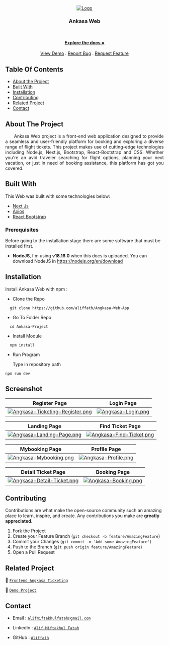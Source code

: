 <br/>
<p align="center">
  <a href="https://github.com/aliffath/Angkasa-Web-App">
    <img src="https://res.cloudinary.com/dafjb9vn7/image/upload/v1697245168/illustration_svsh6f.png" alt="Logo">
  </a>

  <h3 align="center">Ankasa Web</h3>

  <p align="center">
    <br/>
    <br/>
    <a href="https://github.com/aliffath/Angkasa-Web-App"><strong>Explore the docs »</strong></a>
    <br/>
    <br/>
    <a href="https://angkasa-web-app.vercel.app/">View Demo</a>
    .
    <a href="https://github.com/aliffath/Angkasa-Web-App/issues">Report Bug</a>
    .
    <a href="https://github.com/aliffath/Angkasa-Web-App/issues">Request Feature</a>
  </p>
</p>

## Table Of Contents

- [About the Project](#about-the-project)
- [Built With](#built-with)
- [Installation](#installation)
- [Contributing](#contributing)
- [Related Project](#related-project)
- [Contact](#contact)

## About The Project

<p align="justify">
&nbsp;&nbsp;&nbsp;&nbsp;&nbsp;&nbsp;Ankasa Web project is a front-end web application designed to provide a seamless and user-friendly platform for booking and exploring a diverse range of flight tickets. This project makes use of cutting-edge technologies including Node.js, Next.js, Bootstrap, React-Bootstrap and CSS. Whether you're an avid traveler searching for flight options, planning your next vacation, or just in need of booking assistance, this platform has got you covered.</p>

## Built With

This Web was built with some technologies below:

- [Next Js](https://nextjs.org/)
- [Axios](https://www.npmjs.com/package/axios)
- [React Bootstrap](https://www.npmjs.com/package/react-bootstrap)

### Prerequisites

Before going to the installation stage there are some software that must be installed first.

- **NodeJS**, I'm using **v18.16.0** when this docs is uploaded. You can download NodeJS in https://nodejs.org/en/download

## Installation

Install Ankasa Web with npm :

- Clone the Repo

```
  git clone https://github.com/aliffath/Angkasa-Web-App
```

- Go To Folder Repo

```
  cd Ankasa-Project
```

- Install Module

```
  npm install
```

- Run Program

  Type in repository path

```
npm run dev
```

## Screenshot

| Register Page                                                                                                                  | Login Page                                                                                           |
| ------------------------------------------------------------------------------------------------------------------------------ | ---------------------------------------------------------------------------------------------------- |
| [![Angkasa-Ticketing-Register.png](https://i.postimg.cc/nrQSRZzY/Angkasa-Ticketing-Register.png)](https://postimg.cc/D4nc0918) | [![Angkasa-Login.png](https://i.postimg.cc/V6hXVCr2/Angkasa-Login.png)](https://postimg.cc/bDQGGdRR) |

|                                                    Landing Page                                                    |                                                 Find Ticket Page                                                 |
| :----------------------------------------------------------------------------------------------------------------: | :--------------------------------------------------------------------------------------------------------------: |
| [![Angkasa-Landing-Page.png](https://i.postimg.cc/YqDf4TCt/Angkasa-Landing-Page.png)](https://postimg.cc/dLdTpHCf) | [![Angkasa-Find-Ticket.png](https://i.postimg.cc/HnzG4dPZ/Angkasa-Find-Ticket.png)](https://postimg.cc/D4SY7khL) |

|                                                Mybooking Page                                                |                                               Profile Page                                               |
| :----------------------------------------------------------------------------------------------------------: | :------------------------------------------------------------------------------------------------------: |
| [![Angkasa-Mybooking.png](https://i.postimg.cc/W3xNdMHN/Angkasa-Mybooking.png)](https://postimg.cc/Q9kGPWDw) | [![Angkasa-Profile.png](https://i.postimg.cc/JzR1H7Pk/Angkasa-Profile.png)](https://postimg.cc/zVPm9Nmz) |

|                                                  Detail Ticket Page                                                  |                                               Booking Page                                               |
| :------------------------------------------------------------------------------------------------------------------: | :------------------------------------------------------------------------------------------------------: |
| [![Angkasa-Detail-Ticket.png](https://i.postimg.cc/t4rH13sK/Angkasa-Detail-Ticket.png)](https://postimg.cc/CRf2XfH7) | [![Angkasa-Booking.png](https://i.postimg.cc/bNpX3CkX/Angkasa-Booking.png)](https://postimg.cc/9z8NfBL1) |

## Contributing

Contributions are what make the open-source community such an amazing place to learn, inspire, and create. Any contributions you make are **greatly appreciated**.

1. Fork the Project
2. Create your Feature Branch (`git checkout -b feature/AmazingFeature`)
3. Commit your Changes (`git commit -m 'Add some AmazingFeature'`)
4. Push to the Branch (`git push origin feature/AmazingFeature`)
5. Open a Pull Request

## Related Project

:rocket: [`Frontend Angkasa Ticketing`](https://github.com/aliffath/Angkasa-Web-App)

:rocket: [`Demo Project`](https://angkasa-web-app.vercel.app/)

## Contact

- Email : [`alifmiftakhulfatah@gmail.com`](mailto:alifmiftakhulfatah@gmail.com)

- LinkedIn : [`Alif Miftakhul Fatah`](https://www.linkedin.com/in/alif-miftakhul-fatah/)

- GitHub : [`Aliffath`](https://github.com/aliffath)
